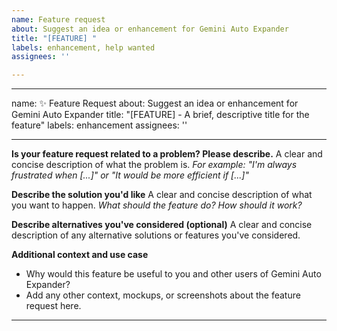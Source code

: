 ```yaml
---
name: Feature request
about: Suggest an idea or enhancement for Gemini Auto Expander
title: "[FEATURE] "
labels: enhancement, help wanted
assignees: ''

---
```


---
name: ✨ Feature Request
about: Suggest an idea or enhancement for Gemini Auto Expander
title: "[FEATURE] - A brief, descriptive title for the feature"
labels: enhancement
assignees: ''

---

**Is your feature request related to a problem? Please describe.**
A clear and concise description of what the problem is.
*For example: "I'm always frustrated when [...]" or "It would be more efficient if [...]"*

**Describe the solution you'd like**
A clear and concise description of what you want to happen.
*What should the feature do? How should it work?*

**Describe alternatives you've considered (optional)**
A clear and concise description of any alternative solutions or features you've considered.

**Additional context and use case**
* Why would this feature be useful to you and other users of Gemini Auto Expander?
* Add any other context, mockups, or screenshots about the feature request here.

---
